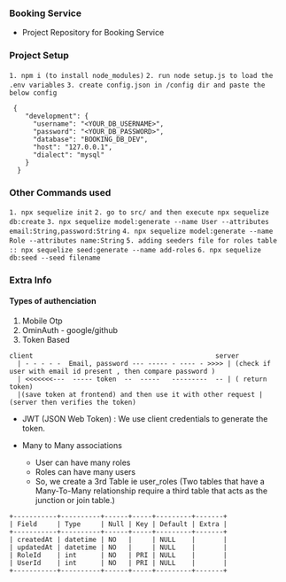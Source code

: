 ### Booking Service
- Project Repository for Booking Service

### Project Setup
`1. npm i (to install node_modules)`
`2. run node setup.js to load the .env variables`
`3. create config.json in /config dir and paste the below config`
```
 {
    "development": {
      "username": "<YOUR_DB_USERNAME>",
      "password": "<YOUR_DB_PASSWORD>",
      "database": "BOOKING_DB_DEV",
      "host": "127.0.0.1",
      "dialect": "mysql" 
    }
  }
  ```

### Other Commands used
`1. npx sequelize init`
`2. go to src/ and then execute npx sequelize db:create`
`3. npx sequelize model:generate --name User --attributes email:String,password:String`
`4. npx sequelize model:generate --name Role --attributes name:String`
`5. adding seeders file for roles table :: npx sequelize seed:generate --name add-roles`
`6. npx sequelize db:seed --seed filename`


### Extra Info
#### Types of authenciation
1) Mobile Otp
2) OminAuth - google/github
3) Token Based

```
client                                              server
  | - - - - -  Email, password --- ----- - ---- - >>>> | (check if user with email id present , then compare password )
  | <<<<<<<---  ----- token  --  -----   ---------  -- | ( return token)
  |(save token at frontend) and then use it with other request | (server then verifies the token)

```
- JWT (JSON Web Token) : We use client credentials to generate the token.

- Many to Many associations
  - User can have many roles
  - Roles can have many users
  - So, we create a 3rd Table ie user_roles  (Two tables that have a Many-To-Many relationship require a third table that acts as the junction or join table.)
 ```
+-----------+----------+------+-----+---------+-------+
| Field     | Type     | Null | Key | Default | Extra |
+-----------+----------+------+-----+---------+-------+
| createdAt | datetime | NO   |     | NULL    |       |
| updatedAt | datetime | NO   |     | NULL    |       |
| RoleId    | int      | NO   | PRI | NULL    |       |
| UserId    | int      | NO   | PRI | NULL    |       |
+-----------+----------+------+-----+---------+-------+
```